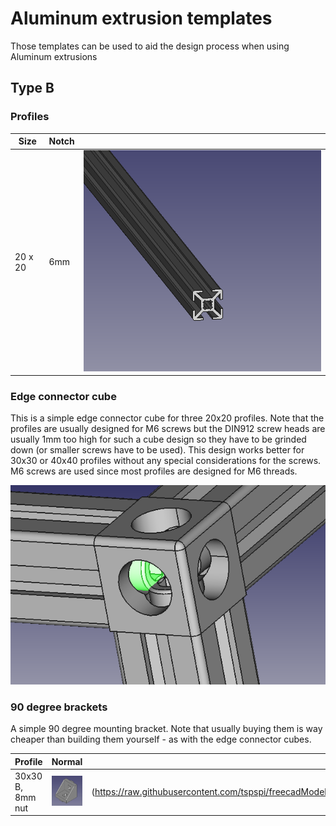 # Aluminum extrusion templates

Those templates can be used to aid the design process when using Aluminum extrusions

## Type B

### Profiles

| Size | Notch |    |
| --- | --- | --- |
| 20 x 20 | 6mm | ![](https://raw.githubusercontent.com/tspspi/freecadModel/master/Structural/AluminumExtrusion/TypeB_20x20_4open.png) |

### Edge connector cube

This is a simple edge connector cube for three 20x20 profiles.
Note that the profiles are usually designed for M6 screws but the
DIN912 screw heads are usually 1mm too high for such a cube design
so they have to be grinded down (or smaller screws have to be used).
This design works better for 30x30 or 40x40 profiles without any
special considerations for the screws. M6 screws are used since
most profiles are designed for M6 threads.

![](https://raw.githubusercontent.com/tspspi/freecadModel/master/Structural/AluminumExtrusion/EdgeConnectorCube_20x20_01.png)

### 90 degree brackets

A simple 90 degree mounting bracket. Note that usually buying them is
way cheaper than building them yourself - as with the edge connector
cubes.

| Profile | Normal | Rotated |
| --- | --- | --- |
| 30x30 B, 8mm nut | ![](https://raw.githubusercontent.com/tspspi/freecadModel/master/Structural/AluminumExtrusion/Bracket_90_TypeB_30x30_8_Normal_001.png) | (https://raw.githubusercontent.com/tspspi/freecadModel/master/Structural/AluminumExtrusion/Bracket_90_TypeB_30x30_8_Rotated_001.png) |